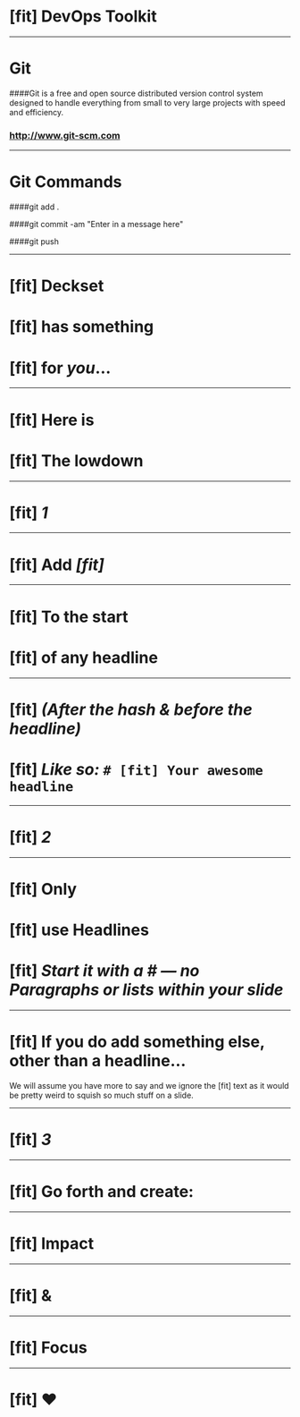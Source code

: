 
# [fit] DevOps Toolkit

---

# **Git**
####Git is a free and open source distributed version control system designed to handle everything from small to very large projects with speed and efficiency.

### http://www.git-scm.com

---
# **Git Commands**

####git add .

####git commit -am "Enter in a message here"

####git push

---

# [fit] Deckset
# [fit] has something
# [fit] for **_you_**…


---

# [fit] Here is
# [fit] The lowdown

---

# [fit] **_1_**

---

# [fit] Add _**[fit]**_

---

# [fit] To the start
# [fit] of any headline

---

# [fit] _**(After the hash & before the headline)**_
# [fit] _**Like so:**_ `# [fit] Your awesome headline`

---

# [fit] **_2_**

---

# [fit] Only
# [fit] use Headlines
# [fit] _**Start it with a # — no Paragraphs or lists within your slide**_

---

# [fit] If you do add something else, other than a headline…

We will assume you have more to say and we ignore the [fit] text as it would be pretty weird to squish so much stuff on a slide.

---

# [fit] **_3_**

---

# [fit] Go forth and create:

---

# [fit] Impact

---

# [fit] &

---

# [fit] Focus

---

# [fit] :heart:
